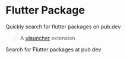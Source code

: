 # Flutter Package
Quickly search for flutter packages on pub.dev

> A [ulauncher](https://ulauncher.io/) extension

Search for Flutter packages at pub.dev